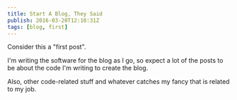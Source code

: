 ```yaml
---
title: Start A Blog, They Said
publish: 2016-03-20T12:10:31Z
tags: [blog, first]
---
```

Consider this a "first post".

I'm writing the software for the blog as I go, so expect a lot of the posts
to be about the code I'm writing to create the blog.

Also, other code-related stuff and whatever catches my fancy that is related
to my job.
